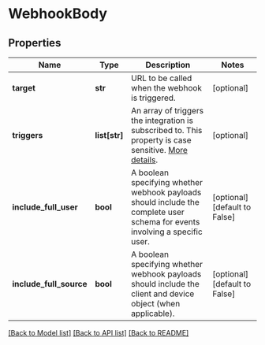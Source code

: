 # WebhookBody

## Properties
Name | Type | Description | Notes
------------ | ------------- | ------------- | -------------
**target** | **str** | URL to be called when the webhook is triggered. | [optional] 
**triggers** | **list[str]** | An array of triggers the integration is subscribed to. This property is case sensitive. [More details](https://docs.smooch.io/rest/#section/Webhook-Triggers). | [optional] 
**include_full_user** | **bool** | A boolean specifying whether webhook payloads should include the complete user schema for events involving a specific user. | [optional] [default to False]
**include_full_source** | **bool** | A boolean specifying whether webhook payloads should include the client and device object (when applicable). | [optional] [default to False]

[[Back to Model list]](../README.md#documentation-for-models) [[Back to API list]](../README.md#documentation-for-api-endpoints) [[Back to README]](../README.md)


